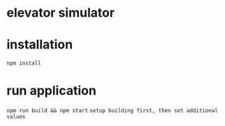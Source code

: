 # elevator simulator

# installation
`npm install`

# run application
`npm run build && npm start`
`setup building first, then set additional values`
